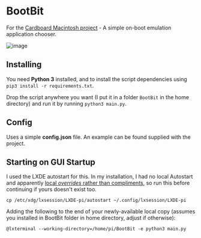 # BootBit
For the [Cardboard Macintosh project][cmp] - A simple on-boot emulation application chooser.

![image](https://user-images.githubusercontent.com/11209477/117720836-0e3e9700-b1d7-11eb-8f55-941694225e3a.png)

## Installing
You need **Python 3** installed, and to install the script dependencies using `pip3 install -r requirements.txt`.

Drop the script anywhere you want (I put it in a folder `BootBit` in the home directory) and run it by running `python3 main.py`.

## Config
Uses a simple **config.json** file. An example can be found supplied with the project.

## Starting on GUI Startup
I used the LXDE autostart for this. In my installation, I had no local Autostart and apparently [local *overrides* rather than compliments][ldir], so run this before continuing if yours doesn't exist too.

`cp /etc/xdg/lxsession/LXDE-pi/autostart ~/.config/lxsession/LXDE-pi`

Adding the following to the end of your newly-available local copy (assumes you installed in BootBit folder in home directory, adjust if otherwise):

`@lxterminal --working-directory=/home/pi/BootBit -e python3 main.py`

[cmp]: https://www.soupbowl.io/2021/04/i-made-cardboard-macintosh-with-a-raspberry-pi/
[ldir]: https://raspberrypi.stackexchange.com/a/102297
